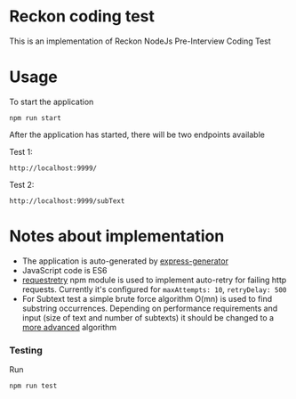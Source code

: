 # Reckon coding test
This is an implementation of Reckon NodeJs Pre-Interview Coding Test

# Usage
To start the application 
```
npm run start
```

After the application has started, there will be two endpoints available

Test 1:
```
http://localhost:9999/
```

Test 2:
```
http://localhost:9999/subText
```

# Notes about implementation
* The application is auto-generated by [express-generator](https://expressjs.com/en/starter/generator.html)
* JavaScript code is ES6  
* [requestretry](https://www.npmjs.com/package/requestretry) npm module is used to implement auto-retry for failing http requests. 
  Currently it's configured for `maxAttempts: 10`, `retryDelay: 500`
* For Subtext test a simple brute force algorithm O(mn) is used to find substring occurrences. Depending on performance 
requirements and input (size of text and number of subtexts) it should be changed to a [more advanced](http://www-igm.univ-mlv.fr/~lecroq/string/index.html) 
algorithm

### Testing
 Run
 ```
npm run test
```